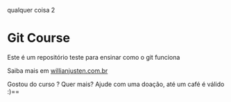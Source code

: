 qualquer coisa 2
# Git Course

Este é um repositório teste para ensinar como o git funciona

Saiba mais em [willianjusten.com.br](http://willianjusten.com.br)

Gostou do curso ? Quer mais? Ajude com uma doação, até um café é válido :)==

